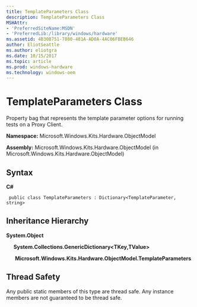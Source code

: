 ```yaml
---
title: TemplateParameters Class
description: TemplateParameters Class
MSHAttr:
- 'PreferredSiteName:MSDN'
- 'PreferredLib:/library/windows/hardware'
ms.assetid: 4B30B751-7880-481A-AD0A-4AC06FBEB646
author: EliotSeattle
ms.author: eliotgra
ms.date: 10/15/2017
ms.topic: article
ms.prod: windows-hardware
ms.technology: windows-oem
---
```


# TemplateParameters Class


Property bag that represents the template parameter options for running tests on a Proxy Client.

**Namespace:** Microsoft.Windows.Kits.Hardware.ObjectModel

**Assembly:** Microsoft.Windows.Kits.Hardware.ObjectModel (in Microsoft.Windows.Kits.Hardware.ObjectModel)

## <span id="Syntax"></span><span id="syntax"></span><span id="SYNTAX"></span>Syntax


**C#**

` public class TemplateParameters : Dictionary<TemplateParameter, string>`

## <span id="Inheritance_Hierarchy"></span><span id="inheritance_hierarchy"></span><span id="INHERITANCE_HIERARCHY"></span>Inheritance Hierarchy


**System.Object**

     **System.Collections.GenericDictionary&lt;TKey,TValue&gt;**

      **Microsoft.Windows.Kits.Hardware.ObjectModel.TemplateParameters**

## <span id="Thread_Safety"></span><span id="thread_safety"></span><span id="THREAD_SAFETY"></span>Thread Safety


Any public static members of this type are thread safe. Any instance members are not guaranteed to be thread safe.

 

 






